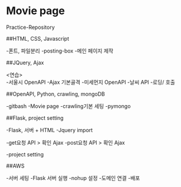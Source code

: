 # Movie page
Practice-Repository


##HTML, CSS, Javascript
 
-폰트, 파일분리
-posting-box
-메인 페이지 제작

##JQuery, Ajax

  <연습>  
    -서울시 OpenAPI 
    -Ajax 기본골격
    -미세먼지 OpenAPI
    -날씨 API
    -로딩/ 호출

##OpenAPI, Python, crawling, mongoDB

-gitbash
-Movie page
-crawling기본 세팅
-pymongo

##Flask, project setting

-Flask, 서버 + HTML 
-Jquery import

  -get요청 API > 확인 Ajax
    -post요청 API > 확인 Ajax

-project setting

##AWS

-서버 세팅
-Flask 서버 실행
-nohup 설정
-도메인 연결
-배포
